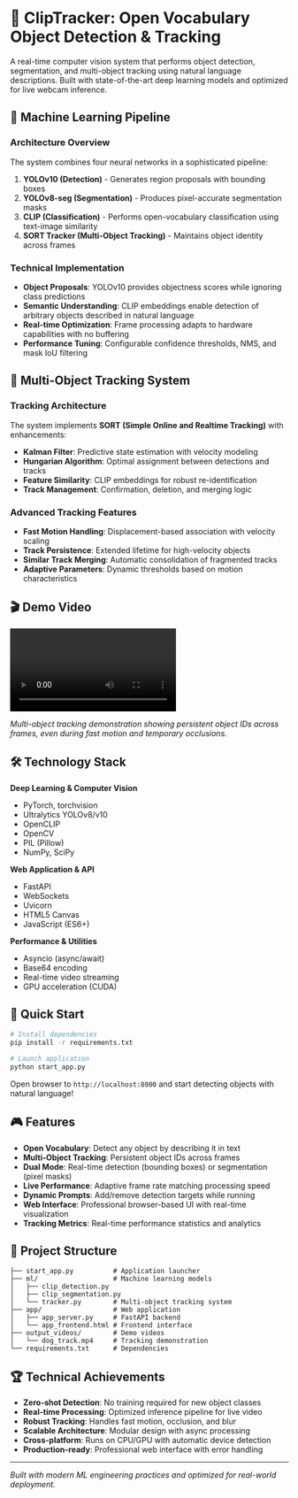 # 🎯 ClipTracker: Open Vocabulary Object Detection & Tracking

A real-time computer vision system that performs object detection, segmentation, and multi-object tracking using natural language descriptions. Built with state-of-the-art deep learning models and optimized for live webcam inference.

## 🧠 Machine Learning Pipeline

### Architecture Overview
The system combines four neural networks in a sophisticated pipeline:

1. **YOLOv10 (Detection)** - Generates region proposals with bounding boxes
2. **YOLOv8-seg (Segmentation)** - Produces pixel-accurate segmentation masks  
3. **CLIP (Classification)** - Performs open-vocabulary classification using text-image similarity
4. **SORT Tracker (Multi-Object Tracking)** - Maintains object identity across frames

### Technical Implementation
- **Object Proposals**: YOLOv10 provides objectness scores while ignoring class predictions
- **Semantic Understanding**: CLIP embeddings enable detection of arbitrary objects described in natural language
- **Real-time Optimization**: Frame processing adapts to hardware capabilities with no buffering
- **Performance Tuning**: Configurable confidence thresholds, NMS, and mask IoU filtering

## 🎯 Multi-Object Tracking System

### Tracking Architecture
The system implements **SORT (Simple Online and Realtime Tracking)** with enhancements:

- **Kalman Filter**: Predictive state estimation with velocity modeling
- **Hungarian Algorithm**: Optimal assignment between detections and tracks
- **Feature Similarity**: CLIP embeddings for robust re-identification
- **Track Management**: Confirmation, deletion, and merging logic

### Advanced Tracking Features
- **Fast Motion Handling**: Displacement-based association with velocity scaling
- **Track Persistence**: Extended lifetime for high-velocity objects
- **Similar Track Merging**: Automatic consolidation of fragmented tracks
- **Adaptive Parameters**: Dynamic thresholds based on motion characteristics

## 🎬 Demo Video

![Tracking Demo](examples/horse_track_github.mp4)

*Multi-object tracking demonstration showing persistent object IDs across frames, even during fast motion and temporary occlusions.*

## 🛠️ Technology Stack

**Deep Learning & Computer Vision**
- PyTorch, torchvision
- Ultralytics YOLOv8/v10
- OpenCLIP
- OpenCV
- PIL (Pillow)
- NumPy, SciPy

**Web Application & API**
- FastAPI
- WebSockets
- Uvicorn
- HTML5 Canvas
- JavaScript (ES6+)

**Performance & Utilities**
- Asyncio (async/await)
- Base64 encoding
- Real-time video streaming
- GPU acceleration (CUDA)

## 🚀 Quick Start

```bash
# Install dependencies
pip install -r requirements.txt

# Launch application
python start_app.py
```

Open browser to `http://localhost:8000` and start detecting objects with natural language!

## 🎮 Features

- **Open Vocabulary**: Detect any object by describing it in text
- **Multi-Object Tracking**: Persistent object IDs across frames
- **Dual Mode**: Real-time detection (bounding boxes) or segmentation (pixel masks)
- **Live Performance**: Adaptive frame rate matching processing speed
- **Dynamic Prompts**: Add/remove detection targets while running
- **Web Interface**: Professional browser-based UI with real-time visualization
- **Tracking Metrics**: Real-time performance statistics and analytics

## 📁 Project Structure

```
├── start_app.py          # Application launcher
├── ml/                   # Machine learning models
│   ├── clip_detection.py
│   ├── clip_segmentation.py
│   └── tracker.py        # Multi-object tracking system
├── app/                  # Web application
│   ├── app_server.py     # FastAPI backend
│   └── app_frontend.html # Frontend interface
├── output_videos/        # Demo videos
│   └── dog_track.mp4     # Tracking demonstration
└── requirements.txt      # Dependencies
```

## 🏆 Technical Achievements

- **Zero-shot Detection**: No training required for new object classes
- **Real-time Processing**: Optimized inference pipeline for live video
- **Robust Tracking**: Handles fast motion, occlusion, and blur
- **Scalable Architecture**: Modular design with async processing
- **Cross-platform**: Runs on CPU/GPU with automatic device detection
- **Production-ready**: Professional web interface with error handling

---

*Built with modern ML engineering practices and optimized for real-world deployment.* 